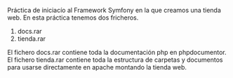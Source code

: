 Práctica de iniciacío al Framework Symfony en la que creamos una tienda web.
En esta práctica tenemos dos fricheros.
  1. docs.rar
  2. tienda.rar

El fichero docs.rar contiene toda la documentación php en phpdocumentor.
El fichero tienda.rar contiene toda la estructura de carpetas y documentos para usarse directamente en apache montando la tienda web. 
